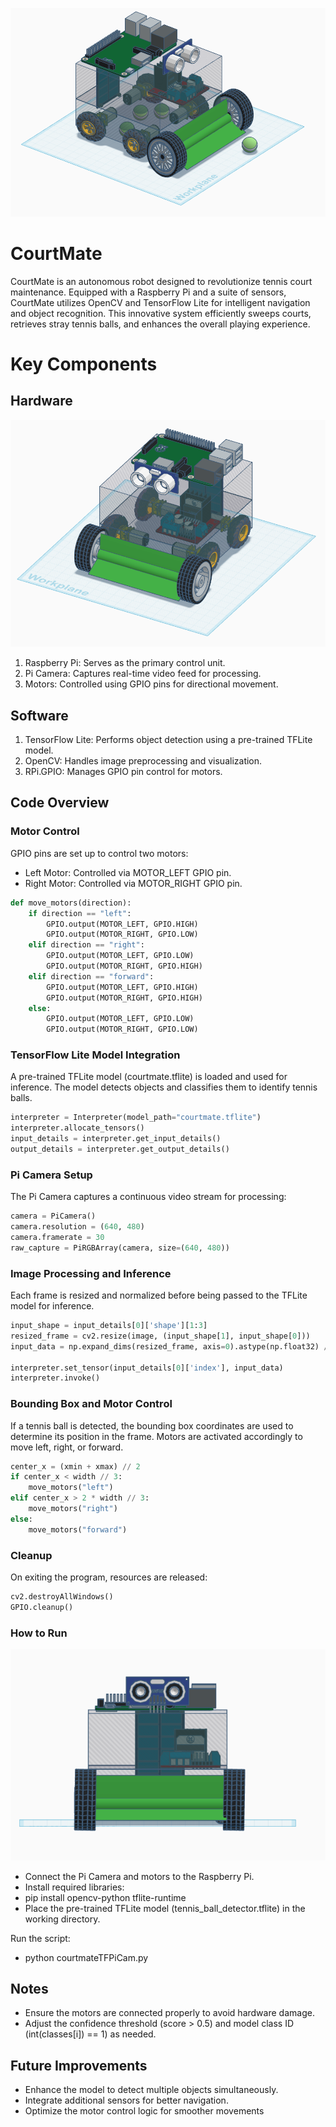 ![](https://github.com/nilayarangil/nilayarangil.github.io/blob/main/assets/img/p7.png)

# CourtMate

CourtMate is an autonomous robot designed to revolutionize tennis court maintenance. Equipped with a Raspberry Pi and a suite of sensors, CourtMate utilizes OpenCV and TensorFlow Lite for intelligent navigation and object recognition. This innovative system efficiently sweeps courts, retrieves stray tennis balls, and enhances the overall playing experience.

# Key Components

## Hardware
![](https://github.com/nilayarangil/nilayarangil.github.io/blob/main/assets/img/p3.png)

1. Raspberry Pi: Serves as the primary control unit.
2. Pi Camera: Captures real-time video feed for processing.
3. Motors: Controlled using GPIO pins for directional movement.

## Software

1. TensorFlow Lite: Performs object detection using a pre-trained TFLite model.
2. OpenCV: Handles image preprocessing and visualization.
3. RPi.GPIO: Manages GPIO pin control for motors.

## Code Overview

### Motor Control

GPIO pins are set up to control two motors:

* Left Motor: Controlled via MOTOR_LEFT GPIO pin.
* Right Motor: Controlled via MOTOR_RIGHT GPIO pin.
```python
def move_motors(direction):
    if direction == "left":
        GPIO.output(MOTOR_LEFT, GPIO.HIGH)
        GPIO.output(MOTOR_RIGHT, GPIO.LOW)
    elif direction == "right":
        GPIO.output(MOTOR_LEFT, GPIO.LOW)
        GPIO.output(MOTOR_RIGHT, GPIO.HIGH)
    elif direction == "forward":
        GPIO.output(MOTOR_LEFT, GPIO.HIGH)
        GPIO.output(MOTOR_RIGHT, GPIO.HIGH)
    else:
        GPIO.output(MOTOR_LEFT, GPIO.LOW)
        GPIO.output(MOTOR_RIGHT, GPIO.LOW)
```

### TensorFlow Lite Model Integration

A pre-trained TFLite model (courtmate.tflite) is loaded and used for inference. The model detects objects and classifies them to identify tennis balls.
```python
interpreter = Interpreter(model_path="courtmate.tflite")
interpreter.allocate_tensors()
input_details = interpreter.get_input_details()
output_details = interpreter.get_output_details()
```
### Pi Camera Setup

The Pi Camera captures a continuous video stream for processing:
```python
camera = PiCamera()
camera.resolution = (640, 480)
camera.framerate = 30
raw_capture = PiRGBArray(camera, size=(640, 480))
```
### Image Processing and Inference

Each frame is resized and normalized before being passed to the TFLite model for inference.

```python
input_shape = input_details[0]['shape'][1:3]
resized_frame = cv2.resize(image, (input_shape[1], input_shape[0]))
input_data = np.expand_dims(resized_frame, axis=0).astype(np.float32) / 255.0

interpreter.set_tensor(input_details[0]['index'], input_data)
interpreter.invoke()
```

### Bounding Box and Motor Control

If a tennis ball is detected, the bounding box coordinates are used to determine its position in the frame. Motors are activated accordingly to move left, right, or forward.

```python
center_x = (xmin + xmax) // 2
if center_x < width // 3:
    move_motors("left")
elif center_x > 2 * width // 3:
    move_motors("right")
else:
    move_motors("forward")
```

### Cleanup

On exiting the program, resources are released:

```python
cv2.destroyAllWindows()
GPIO.cleanup()
```

### How to Run
![](https://github.com/nilayarangil/nilayarangil.github.io/blob/main/assets/img/p2.png)

* Connect the Pi Camera and motors to the Raspberry Pi.
* Install required libraries:
* pip install opencv-python tflite-runtime
* Place the pre-trained TFLite model (tennis_ball_detector.tflite) in the working directory.

Run the script:

* python courtmateTFPiCam.py

## Notes

* Ensure the motors are connected properly to avoid hardware damage.
* Adjust the confidence threshold (score > 0.5) and model class ID (int(classes[i]) == 1) as needed.

## Future Improvements

* Enhance the model to detect multiple objects simultaneously.
* Integrate additional sensors for better navigation.
* Optimize the motor control logic for smoother movements
